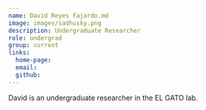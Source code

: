 ```yaml
---
name: David Reyes Fajardo.md
image: images/sadhusky.png
description: Undergraduate Researcher
role: undergrad
group: current
links:
  home-page: 
  email: 
  github: 
---
```


David is an undergraduate researcher in the EL GATO lab. 